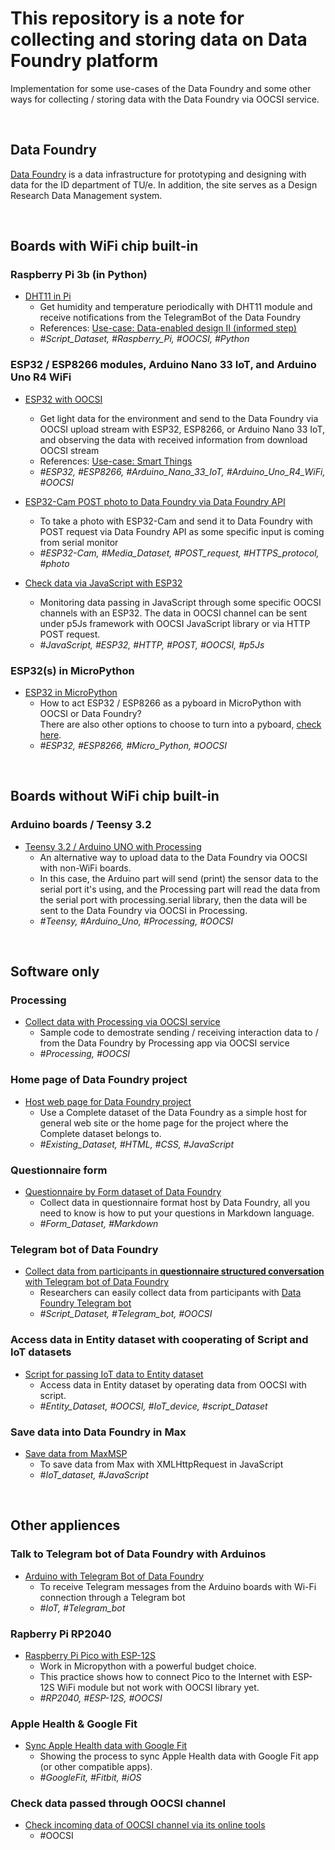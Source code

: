 # This repository is a note for collecting and storing data on Data Foundry platform

Implementation for some use-cases of the Data Foundry and some other ways for collecting / storing data with the Data Foundry via OOCSI service.

<br />

## **Data Foundry**

[Data Foundry](https://data.id.tue.nl) is a data infrastructure for prototyping and designing with data for the ID department of TU/e. In addition, the site serves as a Design Research Data Management system.

<br />

## **Boards with WiFi chip built-in**

### **Raspberry Pi 3b (in Python)**

* [DHT11 in Pi](examples/DHT11_in_Pi/)
  * Get humidity and temperature periodically with DHT11 module and receive notifications from the TelegramBot of the Data Foundry
  * References: [Use-case: Data-enabled design II (informed step)](https://data.id.tue.nl/documentation/usecase-ded-2)
  * *#Script_Dataset, #Raspberry_Pi, #OOCSI, #Python*

### **ESP32 / ESP8266 modules, Arduino Nano 33 IoT, and Arduino Uno R4 WiFi**

* [ESP32 with OOCSI](examples/ESP_with_OOCSI)
  * Get light data for the environment and send to the Data Foundry via OOCSI upload stream with ESP32, ESP8266, or Arduino Nano 33 IoT, and observing the data with received information from download OOCSI stream
  * References: [Use-case: Smart Things](https://data.id.tue.nl/documentation/usecase-smart-things)
  * *#ESP32, #ESP8266, #Arduino_Nano_33_IoT, #Arduino_Uno_R4_WiFi, #OOCSI*

* [ESP32-Cam POST photo to Data Foundry via Data Foundry API](examples/ESP32-Cam_POST_image_to_DF)
  * To take a photo with ESP32-Cam and send it to Data Foundry with POST request via Data Foundry API as some specific input is coming from serial monitor
  * *#ESP32-Cam, #Media_Dataset, #POST_request, #HTTPS_protocol, #photo*

* [Check data via JavaScript with ESP32](examples/Data_via_JavaScript/)
  * Monitoring data passing in JavaScript through some specific OOCSI channels with an ESP32. The data in OOCSI channel can be sent under p5Js framework with OOCSI JavaScript library or via HTTP POST request.
  * *#JavaScript, #ESP32, #HTTP, #POST, #OOCSI, #p5Js*

### **ESP32(s) in MicroPython**

* [ESP32 in MicroPython](examples/ESP32_to_Pyboard)
  * How to act ESP32 / ESP8266 as a pyboard in MicroPython with OOCSI or Data Foundry? <br /> There are also other options to choose to turn into a pyboard, [check here](https://micropython.org/download/).
  * *#ESP32, #ESP8266, #Micro_Python, #OOCSI*

<br />

## **Boards without WiFi chip built-in**

### **Arduino boards / Teensy 3.2**

* [Teensy 3.2 / Arduino UNO with Processing](examples/Teensy_ArduinoUNO_with_Processing)
  * An alternative way to upload data to the Data Foundry via OOCSI with non-WiFi boards.
  * In this case, the Arduino part will send (print) the sensor data to the serial port it's using, and the Processing part will read the data from the serial port with processing.serial library, then the data will be sent to the Data Foundry via OOCSI in Processing.
  * *#Teensy, #Arduino_Uno, #Processing, #OOCSI*

<br />

## **Software only**

### **Processing**

* [Collect data with Processing via OOCSI service](examples/Processing_with_OOCSI)
  * Sample code to demostrate sending / receiving interaction data to / from the Data Foundry by Processing app via OOCSI service
  * *#Processing, #OOCSI*

### **Home page of Data Foundry project**

* [Host web page for Data Foundry project](examples/WWW_host_by_DF)
  * Use a Complete dataset of the Data Foundry as a simple host for general web site or the home page for the project where the Complete dataset belongs to.
  * *#Existing_Dataset, #HTML, #CSS, #JavaScript*

### **Questionnaire form**

* [Questionnaire by Form dataset of Data Foundry](examples/Questionnaire_Form)
  * Collect data in questionnaire format host by Data Foundry, all you need to know is how to put your questions in Markdown language.
  * *#Form_Dataset, #Markdown*

### **Telegram bot of Data Foundry**

* [Collect data from participants in **questionnaire structured conversation** with Telegram bot of Data Foundry](examples/Collect_questionnaire_data_with_DF_bot/)
  * Researchers can easily collect data from participants with [Data Foundry Telegram bot](https://t.me/datafoundrybot)
  * *#Script_Dataset, #Telegram_bot, #OOCSI*

### **Access data in Entity dataset with cooperating of Script and IoT datasets**

* [Script for passing IoT data to Entity dataset](examples/Script_for_passing_IoT_data_to_Entity)
  * Access data in Entity dataset by operating data from OOCSI with script.
  * *#Entity_Dataset, #OOCSI, #IoT_device, #script_Dataset*

### **Save data into Data Foundry in Max**

* [Save data from MaxMSP](examples/Save_from_MAX/)
  * To save data from Max with XMLHttpRequest in JavaScript
  * *#IoT_dataset, #JavaScript*

<br />

## **Other appliences**

### **Talk to Telegram bot of Data Foundry with Arduinos**

* [Arduino with Telegram Bot of Data Foundry](examples/Arduino_with_Telegram)
  * To receive Telegram messages from the Arduino boards with Wi-Fi connection through a Telegram bot
  * *#IoT, #Telegram_bot*

### **Rapberry Pi RP2040**

* [Raspberry Pi Pico with ESP-12S](examples/RPi-Pico_with_ESP-12S)
  * Work in Micropython with a powerful budget choice.
  * This practice shows how to connect Pico to the Internet with ESP-12S WiFi module but not work with OOCSI library yet.
  * *#RP2040, #ESP-12S, #OOCSI*

### **Apple Health & Google Fit**

* [Sync Apple Health data with Google Fit](examples/Apple_to_GoogleFit/)
  * Showing the process to sync Apple Health data with Google Fit app (or other compatible apps).
  * *#GoogleFit, #Fitbit, #iOS*

### **Check data passed through OOCSI channel**

* [Check incoming data of OOCSI channel via its online tools](examples/Check_incoming_data_of_OOCSI/)
  * #OOCSI

<br />
